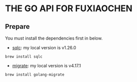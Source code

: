 # THE GO API FOR FUXIAOCHEN

## Prepare

You must install the dependencies first in below.

- [sqlc](https://github.com/sqlc-dev/sqlc): my local version is v1.26.0

```shell
brew install sqlc
```

- [migrate](https://github.com/golang-migrate/migrate): my local version is v4.17.1

```shell
brew install golang-migrate
```